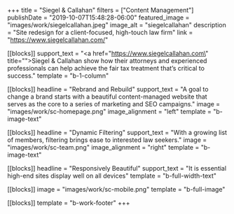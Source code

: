 +++
title = "Siegel & Callahan"
filters = ["Content Management"]
publishDate = "2019-10-07T15:48:28-06:00"
featured_image = "images/work/siegelcallahan.jpeg"
image_alt = "siegelcallahan"
description = "Site redesign for a client-focused, high-touch law firm"
link = "https://www.siegelcallahan.com/"

[[blocks]]
support_text = "<a href=\"https://www.siegelcallahan.com\" title=\"\">Siegel &amp; Callahan</a> show how their attorneys and experienced professionals can help achieve the fair tax treatment that’s critical to success."
template = "b-1-column"

[[blocks]]
headline = "Rebrand and Rebuild"
support_text = "A goal to change a brand starts with a beautiful content-managed website that serves as the core to a series of marketing and SEO campaigns."
image = "images/work/sc-homepage.png"
image_alignment = "left"
template = "b-image-text"

[[blocks]]
headline = "Dynamic Filtering"
support_text = "With a growing list of members, filtering brings ease to interested law seekers."
image = "images/work/sc-team.png"
image_alignment = "right"
template = "b-image-text"

[[blocks]]
headline = "Responsively Beautiful"
support_text = "It is essential high-end sites display well on all devices"
template = "b-full-width-text"

[[blocks]]
image = "images/work/sc-mobile.png"
template = "b-full-image"

[[blocks]]
template = "b-work-footer"
+++